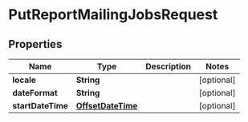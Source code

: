 # PutReportMailingJobsRequest

## Properties
Name | Type | Description | Notes
------------ | ------------- | ------------- | -------------
**locale** | **String** |  |  [optional]
**dateFormat** | **String** |  |  [optional]
**startDateTime** | [**OffsetDateTime**](OffsetDateTime.md) |  |  [optional]
